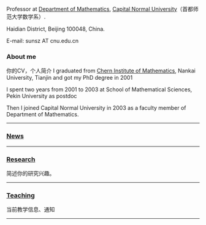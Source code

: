 Professor at [Department of Mathematics](https://math.cnu.edu.cn/), [Capital Normal University](https://cnu.edu.cn/)（首都师范大学数学系）.

Haidian District, Beijing 100048, China.

E-mail: sunsz AT cnu.edu.cn

### About me
你的CV，个人简介
I graduated from [Chern Institute of Mathematics](www.cim.nankai.edu.cn), Nankai University, Tianjin and got my PhD degree in 2001

I spent two years from 2001 to 2003 at School of Mathematical Sciences, Pekin University as postdoc

Then I joined Capital Normal University in 2003 as a faculty member of Department of Mathematics.

---------

### [News](https://shanzhong-sun.github.io/ShanzhongSUN/event)

---------

### [Research](https://shanzhong-sun.github.io/ShanzhongSUN/research)
简述你的研究兴趣。

---------

### [Teaching](https://shanzhong-sun.github.io/ShanzhongSUN/teaching)
当前教学信息、通知

---------
